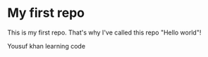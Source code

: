 # My first repo
This is my first repo. That's why I've called this repo "Hello world"!

Yousuf khan learning code
